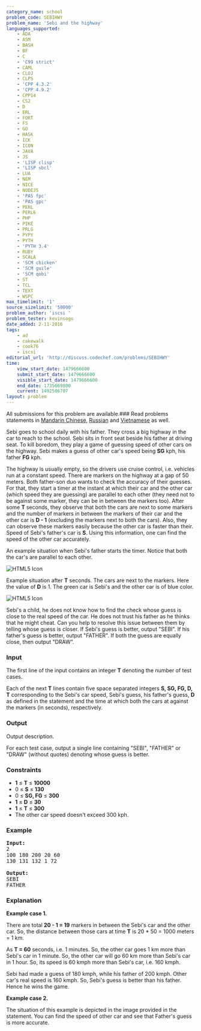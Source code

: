 ```yaml
---
category_name: school
problem_code: SEBIHWY
problem_name: 'Sebi and the highway'
languages_supported:
    - ADA
    - ASM
    - BASH
    - BF
    - C
    - 'C99 strict'
    - CAML
    - CLOJ
    - CLPS
    - 'CPP 4.3.2'
    - 'CPP 4.9.2'
    - CPP14
    - CS2
    - D
    - ERL
    - FORT
    - FS
    - GO
    - HASK
    - ICK
    - ICON
    - JAVA
    - JS
    - 'LISP clisp'
    - 'LISP sbcl'
    - LUA
    - NEM
    - NICE
    - NODEJS
    - 'PAS fpc'
    - 'PAS gpc'
    - PERL
    - PERL6
    - PHP
    - PIKE
    - PRLG
    - PYPY
    - PYTH
    - 'PYTH 3.4'
    - RUBY
    - SCALA
    - 'SCM chicken'
    - 'SCM guile'
    - 'SCM qobi'
    - ST
    - TCL
    - TEXT
    - WSPC
max_timelimit: '1'
source_sizelimit: '50000'
problem_author: 'iscsi '
problem_tester: kevinsogo
date_added: 2-11-2016
tags:
    - ad
    - cakewalk
    - cook76
    - iscsi
editorial_url: 'http://discuss.codechef.com/problems/SEBIHWY'
time:
    view_start_date: 1479666600
    submit_start_date: 1479666600
    visible_start_date: 1479666600
    end_date: 1735669800
    current: 1492506707
layout: problem
---
```

All submissions for this problem are available.###  Read problems statements in [Mandarin Chinese](http://www.codechef.com/download/translated/COOK76/mandarin/SEBIHWY.pdf), [Russian](http://www.codechef.com/download/translated/COOK76/russian/SEBIHWY.pdf) and [Vietnamese](http://www.codechef.com/download/translated/COOK76/vietnamese/SEBIHWY.pdf) as well.

Sebi goes to school daily with his father. They cross a big highway in the car to reach to the school. Sebi sits in front seat beside his father at driving seat. To kill boredom, they play a game of guessing speed of other cars on the highway. Sebi makes a guess of other car's speed being **SG** kph, his father **FG** kph.

The highway is usually empty, so the drivers use cruise control, i.e. vehicles run at a constant speed. There are markers on the highway at a gap of 50 meters. Both father-son duo wants to check the accuracy of their guesses. For that, they start a timer at the instant at which their car and the other car (which speed they are guessing) are parallel to each other (they need not to be against some marker, they can be in between the markers too). After some **T** seconds, they observe that both the cars are next to some markers and the number of markers in between the markers of their car and the other car is **D - 1** (excluding the markers next to both the cars). Also, they can observe these markers easily because the other car is faster than their. Speed of Sebi's father's car is **S**. Using this information, one can find the speed of the other car accurately.

An example situation when Sebi's father starts the timer. Notice that both the car's are parallel to each other.

![HTML5 Icon](https://codechef_shared.s3.amazonaws.com/download/upload/sehwy_1.JPG)

Example situation after **T** seconds. The cars are next to the markers. Here the value of **D** is 1. The green car is Sebi's and the other car is of blue color.

![HTML5 Icon](https://codechef_shared.s3.amazonaws.com/download/upload/sehwy_2.JPG)

Sebi's a child, he does not know how to find the check whose guess is close to the real speed of the car. He does not trust his father as he thinks that he might cheat. Can you help to resolve this issue between them by telling whose guess is closer. If Sebi's guess is better, output "SEBI". If his father's guess is better, output "FATHER". If both the guess are equally close, then output "DRAW".

### Input

The first line of the input contains an integer **T** denoting the number of test cases.

Each of the next **T** lines contain five space separated integers **S, SG, FG, D, T** corresponding to the Sebi's car speed, Sebi's guess, his father's guess, **D** as defined in the statement and the time at which both the cars at against the markers (in seconds), respectively.

### Output

Output description.

For each test case, output a single line containing "SEBI", "FATHER" or "DRAW" (without quotes) denoting whose guess is better.

### Constraints

- **1** ≤ **T** ≤ **10000**
- 0 ≤ **S** ≤ **130**
- 0 ≤ **SG, FG** ≤ **300**
- **1** ≤ **D** ≤ **30**
- **1** ≤ **T** ≤ **300**
- The other car speed doesn't exceed 300 kph.

### Example

<pre><b>Input:</b>
2
100 180 200 20 60
130 131 132 1 72

<b>Output:</b>
SEBI
FATHER
</pre>
### Explanation

**Example case 1.**

There are total **20 - 1 = 19** markers in between the Sebi's car and the other car. So, the distance between those cars at time **T** is 20 \* 50 = 1000 meters = 1 km.

As **T = 60** seconds, i.e. 1 minutes. So, the other car goes 1 km more than Sebi's car in 1 minute. So, the other car will go 60 km more than Sebi's car in 1 hour. So, its speed is 60 kmph more than Sebi's car, i.e. 160 kmph.

Sebi had made a guess of 180 kmph, while his father of 200 kmph. Other car's real speed is 160 kmph. So, Sebi's guess is better than his father. Hence he wins the game.

**Example case 2.**

The situation of this example is depicted in the image provided in the statement. You can find the speed of other car and see that Father's guess is more accurate.
